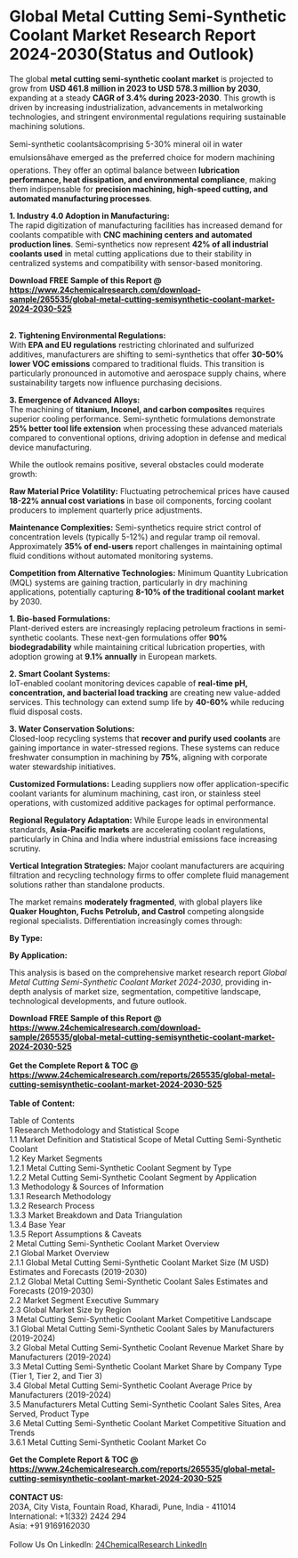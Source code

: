 <h1>Global Metal Cutting Semi-Synthetic Coolant Market Research Report 2024-2030(Status and Outlook)</h1><p>The global <strong>metal cutting semi-synthetic coolant market</strong> is projected to grow from <strong>USD 461.8 million in 2023 to USD 578.3 million by 2030</strong>, expanding at a steady <strong>CAGR of 3.4% during 2023-2030</strong>. This growth is driven by increasing industrialization, advancements in metalworking technologies, and stringent environmental regulations requiring sustainable machining solutions.</p><p>Semi-synthetic coolantsâcomprising 5-30% mineral oil in water emulsionsâhave emerged as the preferred choice for modern machining operations. They offer an optimal balance between <strong>lubrication performance, heat dissipation, and environmental compliance</strong>, making them indispensable for <strong>precision machining, high-speed cutting, and automated manufacturing processes</strong>.</p><p><strong>1. Industry 4.0 Adoption in Manufacturing:</strong><br>
The rapid digitization of manufacturing facilities has increased demand for coolants compatible with <strong>CNC machining centers and automated production lines</strong>. Semi-synthetics now represent <strong>42% of all industrial coolants used</strong> in metal cutting applications due to their stability in centralized systems and compatibility with sensor-based monitoring.</p><div><b>Download FREE Sample of this Report @ 
            <a href="https://www.24chemicalresearch.com/download-sample/265535/global-metal-cutting-semisynthetic-coolant-market-2024-2030-525">
            https://www.24chemicalresearch.com/download-sample/265535/global-metal-cutting-semisynthetic-coolant-market-2024-2030-525</a></b></div><br><p><strong>2. Tightening Environmental Regulations:</strong><br>
With <strong>EPA and EU regulations</strong> restricting chlorinated and sulfurized additives, manufacturers are shifting to semi-synthetics that offer <strong>30-50% lower VOC emissions</strong> compared to traditional fluids. This transition is particularly pronounced in automotive and aerospace supply chains, where sustainability targets now influence purchasing decisions.</p><p><strong>3. Emergence of Advanced Alloys:</strong><br>
The machining of <strong>titanium, Inconel, and carbon composites</strong> requires superior cooling performance. Semi-synthetic formulations demonstrate <strong>25% better tool life extension</strong> when processing these advanced materials compared to conventional options, driving adoption in defense and medical device manufacturing.</p><p>While the outlook remains positive, several obstacles could moderate growth:</p><p><strong>Raw Material Price Volatility:</strong> Fluctuating petrochemical prices have caused <strong>18-22% annual cost variations</strong> in base oil components, forcing coolant producers to implement quarterly price adjustments.</p><p><strong>Maintenance Complexities:</strong> Semi-synthetics require strict control of concentration levels (typically 5-12%) and regular tramp oil removal. Approximately <strong>35% of end-users</strong> report challenges in maintaining optimal fluid conditions without automated monitoring systems.</p><p><strong>Competition from Alternative Technologies:</strong> Minimum Quantity Lubrication (MQL) systems are gaining traction, particularly in dry machining applications, potentially capturing <strong>8-10% of the traditional coolant market</strong> by 2030.</p><p><strong>1. Bio-based Formulations:</strong><br>
Plant-derived esters are increasingly replacing petroleum fractions in semi-synthetic coolants. These next-gen formulations offer <strong>90% biodegradability</strong> while maintaining critical lubrication properties, with adoption growing at <strong>9.1% annually</strong> in European markets.</p><p><strong>2. Smart Coolant Systems:</strong><br>
IoT-enabled coolant monitoring devices capable of <strong>real-time pH, concentration, and bacterial load tracking</strong> are creating new value-added services. This technology can extend sump life by <strong>40-60%</strong> while reducing fluid disposal costs.</p><p><strong>3. Water Conservation Solutions:</strong><br>
Closed-loop recycling systems that <strong>recover and purify used coolants</strong> are gaining importance in water-stressed regions. These systems can reduce freshwater consumption in machining by <strong>75%</strong>, aligning with corporate water stewardship initiatives.</p><p><strong>Customized Formulations:</strong> Leading suppliers now offer application-specific coolant variants for aluminum machining, cast iron, or stainless steel operations, with customized additive packages for optimal performance.</p><p><strong>Regional Regulatory Adaptation:</strong> While Europe leads in environmental standards, <strong>Asia-Pacific markets</strong> are accelerating coolant regulations, particularly in China and India where industrial emissions face increasing scrutiny.</p><p><strong>Vertical Integration Strategies:</strong> Major coolant manufacturers are acquiring filtration and recycling technology firms to offer complete fluid management solutions rather than standalone products.</p><p>The market remains <strong>moderately fragmented</strong>, with global players like <strong>Quaker Houghton, Fuchs Petrolub, and Castrol</strong> competing alongside regional specialists. Differentiation increasingly comes through:</p><p><strong>By Type:</strong></p><p><strong>By Application:</strong></p><p>This analysis is based on the comprehensive market research report <em>Global Metal Cutting Semi-Synthetic Coolant Market 2024-2030</em>, providing in-depth analysis of market size, segmentation, competitive landscape, technological developments, and future outlook.</p><div><b>Download FREE Sample of this Report @ 
            <a href="https://www.24chemicalresearch.com/download-sample/265535/global-metal-cutting-semisynthetic-coolant-market-2024-2030-525">
            https://www.24chemicalresearch.com/download-sample/265535/global-metal-cutting-semisynthetic-coolant-market-2024-2030-525</a></b></div><br><div><b>Get the Complete Report & TOC @ 
            <a href="https://www.24chemicalresearch.com/reports/265535/global-metal-cutting-semisynthetic-coolant-market-2024-2030-525">
            https://www.24chemicalresearch.com/reports/265535/global-metal-cutting-semisynthetic-coolant-market-2024-2030-525</a></b></div><br>
            <b>Table of Content:</b><p>Table of Contents<br />
1 Research Methodology and Statistical Scope<br />
1.1 Market Definition and Statistical Scope of Metal Cutting Semi-Synthetic Coolant<br />
1.2 Key Market Segments<br />
1.2.1 Metal Cutting Semi-Synthetic Coolant Segment by Type<br />
1.2.2 Metal Cutting Semi-Synthetic Coolant Segment by Application<br />
1.3 Methodology & Sources of Information<br />
1.3.1 Research Methodology<br />
1.3.2 Research Process<br />
1.3.3 Market Breakdown and Data Triangulation<br />
1.3.4 Base Year<br />
1.3.5 Report Assumptions & Caveats<br />
2 Metal Cutting Semi-Synthetic Coolant Market Overview<br />
2.1 Global Market Overview<br />
2.1.1 Global Metal Cutting Semi-Synthetic Coolant Market Size (M USD) Estimates and Forecasts (2019-2030)<br />
2.1.2 Global Metal Cutting Semi-Synthetic Coolant Sales Estimates and Forecasts (2019-2030)<br />
2.2 Market Segment Executive Summary<br />
2.3 Global Market Size by Region<br />
3 Metal Cutting Semi-Synthetic Coolant Market Competitive Landscape<br />
3.1 Global Metal Cutting Semi-Synthetic Coolant Sales by Manufacturers (2019-2024)<br />
3.2 Global Metal Cutting Semi-Synthetic Coolant Revenue Market Share by Manufacturers (2019-2024)<br />
3.3 Metal Cutting Semi-Synthetic Coolant Market Share by Company Type (Tier 1, Tier 2, and Tier 3)<br />
3.4 Global Metal Cutting Semi-Synthetic Coolant Average Price by Manufacturers (2019-2024)<br />
3.5 Manufacturers Metal Cutting Semi-Synthetic Coolant Sales Sites, Area Served, Product Type<br />
3.6 Metal Cutting Semi-Synthetic Coolant Market Competitive Situation and Trends<br />
3.6.1 Metal Cutting Semi-Synthetic Coolant Market Co</p><div><b>Get the Complete Report & TOC @ 
            <a href="https://www.24chemicalresearch.com/reports/265535/global-metal-cutting-semisynthetic-coolant-market-2024-2030-525">
            https://www.24chemicalresearch.com/reports/265535/global-metal-cutting-semisynthetic-coolant-market-2024-2030-525</a></b></div><br><b>CONTACT US:</b><br>
            203A, City Vista, Fountain Road, Kharadi, Pune, India - 411014<br>
            International: +1(332) 2424 294<br>
            Asia: +91 9169162030 <br><br>
            Follow Us On LinkedIn: <a href="https://www.linkedin.com/company/24chemicalresearch/">24ChemicalResearch LinkedIn</a>